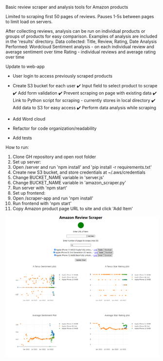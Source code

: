 Basic review scraper and analysis tools for Amazon products

Limited to scraping first 50 pages of reviews.  Pauses 1-5s between pages to limit load on servers.

After collecting reviews, analysis can be run on individual products or groups of products for easy comparison.
Examples of analysis are included in the 'results' directory.
Data collected: Title, Review, Rating, Date
Analysis Performed: Wordcloud
  Sentiment analysis - on each individual review and average sentiment over time
  Rating - individual reviews and average rating over time

Update to web-app
- User login to access previously scraped products
 - Create S3 bucket for each user
✔️ Input field to select product to scrape
 ✔️ Add form validation
 ✔️ Prevent scraping on page with existing data
✔️ Link to Python script for scraping - currently stores in local directory
✔️ Add data to S3 for easy access
✔️ Perform data analysis while scraping
- Add Word cloud

- Refactor for code organization/readability
- Add tests

How to run: 
1. Clone GH repository and open root folder
2. Set up server: 
  1. Open /server and run 'npm install' and 'pip install -r requirements.txt'
  2. Create new S3 bucket,  and store credentials at ~/.aws/credentials
  3. Change BUCKET_NAME variable in 'server.js'
  4. Change BUCKET_NAME variable in 'amazon_scraper.py'
  5. Run server with 'npm start'
3. Set up frontend:
  1. Open /scraper-app and run 'npm install'
  2. Run frontend with 'npm start'
4. Copy Amazon product page URL to site and click 'Add Item'

<img src='./output.png'>